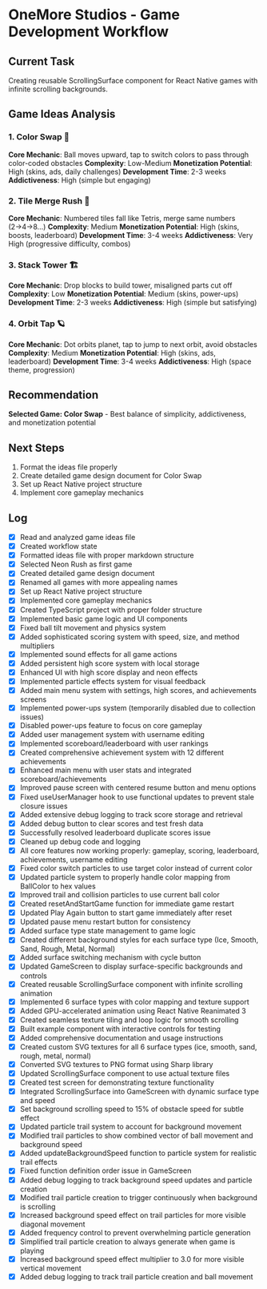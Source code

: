 # OneMore Studios - Game Development Workflow

## Current Task

Creating reusable ScrollingSurface component for React Native games with infinite scrolling backgrounds.

## Game Ideas Analysis

### 1. Color Swap 🎨

**Core Mechanic**: Ball moves upward, tap to switch colors to pass through color-coded obstacles
**Complexity**: Low-Medium
**Monetization Potential**: High (skins, ads, daily challenges)
**Development Time**: 2-3 weeks
**Addictiveness**: High (simple but engaging)

### 2. Tile Merge Rush 🔢

**Core Mechanic**: Numbered tiles fall like Tetris, merge same numbers (2→4→8...)
**Complexity**: Medium
**Monetization Potential**: High (skins, boosts, leaderboard)
**Development Time**: 3-4 weeks
**Addictiveness**: Very High (progressive difficulty, combos)

### 3. Stack Tower 🏗️

**Core Mechanic**: Drop blocks to build tower, misaligned parts cut off
**Complexity**: Low
**Monetization Potential**: Medium (skins, power-ups)
**Development Time**: 2-3 weeks
**Addictiveness**: High (simple but satisfying)

### 4. Orbit Tap 🪐

**Core Mechanic**: Dot orbits planet, tap to jump to next orbit, avoid obstacles
**Complexity**: Medium
**Monetization Potential**: High (skins, ads, leaderboard)
**Development Time**: 3-4 weeks
**Addictiveness**: High (space theme, progression)

## Recommendation

**Selected Game: Color Swap** - Best balance of simplicity, addictiveness, and monetization potential

## Next Steps

1. Format the ideas file properly
2. Create detailed game design document for Color Swap
3. Set up React Native project structure
4. Implement core gameplay mechanics

## Log

- [x] Read and analyzed game ideas file
- [x] Created workflow state
- [x] Formatted ideas file with proper markdown structure
- [x] Selected Neon Rush as first game
- [x] Created detailed game design document
- [x] Renamed all games with more appealing names
- [x] Set up React Native project structure
- [x] Implemented core gameplay mechanics
- [x] Created TypeScript project with proper folder structure
- [x] Implemented basic game logic and UI components
- [x] Fixed ball tilt movement and physics system
- [x] Added sophisticated scoring system with speed, size, and method multipliers
- [x] Implemented sound effects for all game actions
- [x] Added persistent high score system with local storage
- [x] Enhanced UI with high score display and neon effects
- [x] Implemented particle effects system for visual feedback
- [x] Added main menu system with settings, high scores, and achievements screens
- [x] Implemented power-ups system (temporarily disabled due to collection issues)
- [x] Disabled power-ups feature to focus on core gameplay
- [x] Added user management system with username editing
- [x] Implemented scoreboard/leaderboard with user rankings
- [x] Created comprehensive achievement system with 12 different achievements
- [x] Enhanced main menu with user stats and integrated scoreboard/achievements
- [x] Improved pause screen with centered resume button and menu options
- [x] Fixed useUserManager hook to use functional updates to prevent stale closure issues
- [x] Added extensive debug logging to track score storage and retrieval
- [x] Added debug button to clear scores and test fresh data
- [x] Successfully resolved leaderboard duplicate scores issue
- [x] Cleaned up debug code and logging
- [x] All core features now working properly: gameplay, scoring, leaderboard, achievements, username editing
- [x] Fixed color switch particles to use target color instead of current color
- [x] Updated particle system to properly handle color mapping from BallColor to hex values
- [x] Improved trail and collision particles to use current ball color
- [x] Created resetAndStartGame function for immediate game restart
- [x] Updated Play Again button to start game immediately after reset
- [x] Updated pause menu restart button for consistency
- [x] Added surface type state management to game logic
- [x] Created different background styles for each surface type (Ice, Smooth, Sand, Rough, Metal, Normal)
- [x] Added surface switching mechanism with cycle button
- [x] Updated GameScreen to display surface-specific backgrounds and controls
- [x] Created reusable ScrollingSurface component with infinite scrolling animation
- [x] Implemented 6 surface types with color mapping and texture support
- [x] Added GPU-accelerated animation using React Native Reanimated 3
- [x] Created seamless texture tiling and loop logic for smooth scrolling
- [x] Built example component with interactive controls for testing
- [x] Added comprehensive documentation and usage instructions
- [x] Created custom SVG textures for all 6 surface types (ice, smooth, sand, rough, metal, normal)
- [x] Converted SVG textures to PNG format using Sharp library
- [x] Updated ScrollingSurface component to use actual texture files
- [x] Created test screen for demonstrating texture functionality
- [x] Integrated ScrollingSurface into GameScreen with dynamic surface type and speed
- [x] Set background scrolling speed to 15% of obstacle speed for subtle effect
- [x] Updated particle trail system to account for background movement
- [x] Modified trail particles to show combined vector of ball movement and background speed
- [x] Added updateBackgroundSpeed function to particle system for realistic trail effects
- [x] Fixed function definition order issue in GameScreen
- [x] Added debug logging to track background speed updates and particle creation
- [x] Modified trail particle creation to trigger continuously when background is scrolling
- [x] Increased background speed effect on trail particles for more visible diagonal movement
- [x] Added frequency control to prevent overwhelming particle generation
- [x] Simplified trail particle creation to always generate when game is playing
- [x] Increased background speed effect multiplier to 3.0 for more visible vertical movement
- [x] Added debug logging to track trail particle creation and ball movement
